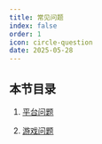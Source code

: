 ```yaml
---
title: 常见问题
index: false
order: 1
icon: circle-question
date: 2025-05-28
---
```


## 本节目录
1. [平台问题](dmp.md)

2. [游戏问题](dst.md)
